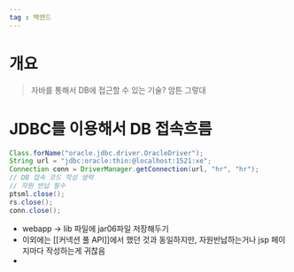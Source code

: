 ```yaml
---
tag : 백엔드
---
```



# 개요
> 자바를 통해서 DB에 접근할 수 있는 기술? 암튼 그렇대

# JDBC를 이용해서 DB 접속흐름
```java
Class.forName("oracle.jdbc.driver.OracleDriver");
String url = "jdbc:oracle:thin:@localhost:1521:xe";
Connection conn = DriverManager.getConnection(url, "hr", "hr");
// DB 접속 코드 작성 생략
// 자원 반납 필수
ptsml.close();
rs.close();
conn.close();
```
- webapp -> lib 파일에 jar06파일 저장해두기
- 이외에는 [[커넥션 풀 API]]에서 했던 것과 동일하지만, 자원반납하는거나 jsp 페이지마다 작성하는게 귀찮음
- 

